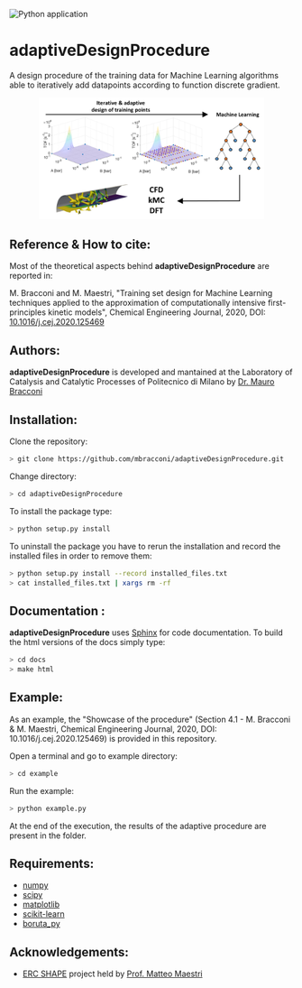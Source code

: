 ![Python application](https://github.com/mbracconi/adaptiveDesignProcedure/workflows/Python%20application/badge.svg?branch=dev_nestor)

# adaptiveDesignProcedure

A design procedure of the training data for Machine Learning algorithms able to iteratively add datapoints according to function discrete gradient.

<p align="center">
  <a href="http://https://github.com/mbracconi/adaptiveDesignProcedure" target="_blank" >
    <img alt="adaptiveDesignProcedure" src="docs/source/img/GA.png" width="400" />
  </a>
</p>

## Reference & How to cite:
Most of the theoretical aspects behind **adaptiveDesignProcedure** are reported in:

M. Bracconi and M. Maestri, "Training set design for Machine Learning techniques applied to the approximation of computationally intensive first-principles kinetic models", Chemical Engineering Journal, 2020, DOI: [10.1016/j.cej.2020.125469](https://doi.org/10.1016/j.cej.2020.125469)

## Authors:
**adaptiveDesignProcedure** is developed and mantained at the Laboratory of Catalysis and Catalytic Processes of Politecnico di Milano by [Dr. Mauro Bracconi](https://www4.ceda.polimi.it/manifesti/manifesti/controller/ricerche/RicercaPerDocentiPublic.do?EVN_PRODOTTI=evento&idugov=67311)

## Installation:
Clone the repository:
```bash
> git clone https://github.com/mbracconi/adaptiveDesignProcedure.git
```
Change directory:
```bash
> cd adaptiveDesignProcedure
```
To install the package type:
```bash
> python setup.py install
```

To uninstall the package you have to rerun the installation and record the installed files in order to remove them:
```bash
> python setup.py install --record installed_files.txt
> cat installed_files.txt | xargs rm -rf
```

## Documentation :
**adaptiveDesignProcedure** uses [Sphinx](http://www.sphinx-doc.org/en/stable/) for code documentation. To build the html versions of the docs simply type:
```bash
> cd docs
> make html
```

## Example:
As an example, the "Showcase of the procedure" (Section 4.1 - M. Bracconi & M. Maestri, Chemical Engineering Journal, 2020, DOI: 10.1016/j.cej.2020.125469) is provided in this repository.

Open a terminal and go to example directory:
```bash
> cd example
```

Run the example:
```bash
> python example.py
```

At the end of the execution, the results of the adaptive procedure are present in the folder.

## **Requirements:**
* [numpy](https://numpy.org/)
* [scipy](https://www.scipy.org/)
* [matplotlib](https://matplotlib.org/)
* [scikit-learn](https://scikit-learn.org/stable/)
* [boruta_py](https://github.com/scikit-learn-contrib/boruta_py)

## **Acknowledgements:**
* [ERC SHAPE](http://www.shape.polimi.it/) project held by [Prof. Matteo Maestri](http://www.shape.polimi.it/people/matteo-maestri/)

